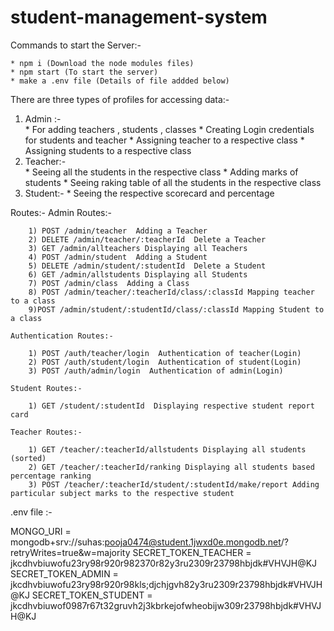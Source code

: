 # student-management-system
Commands to start the Server:-

    * npm i (Download the node modules files)
    * npm start (To start the server) 
    * make a .env file (Details of file addded below)     
There are three types of profiles for accessing data:-
1) Admin :-     
                * For adding teachers , students , classes 
                * Creating Login credentials for students and teacher
                * Assigning teacher to a respective class
                * Assigning students to a respective class
2) Teacher:-    
                * Seeing all the students in the respective class
                * Adding marks of students
                * Seeing raking table of all the students in the respective class
3) Student:-
                * Seeing the respective scorecard and percentage

Routes:-
    Admin Routes:-

        1) POST /admin/teacher  Adding a Teacher
        2) DELETE /admin/teacher/:teacherId  Delete a Teacher
        3) GET /admin/allteachers Displaying all Teachers
        4) POST /admin/student  Adding a Student
        5) DELETE /admin/student/:studentId  Delete a Student
        6) GET /admin/allstudents Displaying all Students
        7) POST /admin/class  Adding a Class
        8) POST /admin/teacher/:teacherId/class/:classId Mapping teacher to a class
        9)POST /admin/student/:studentId/class/:classId Mapping Student to a class
    
    Authentication Routes:-
        
        1) POST /auth/teacher/login  Authentication of teacher(Login)
        2) POST /auth/student/login  Authentication of student(Login)
        3) POST /auth/admin/login  Authentication of admin(Login)

    Student Routes:-

        1) GET /student/:studentId  Displaying respective student report card

    Teacher Routes:-
    
        1) GET /teacher/:teacherId/allstudents Displaying all students (sorted)
        2) GET /teacher/:teacherId/ranking Displaying all students based percentage ranking
        3) POST /teacher/:teacherId/student/:studentId/make/report Adding particular subject marks to the respective student

.env file :-

MONGO_URI = mongodb+srv://suhas:pooja0474@student.1jwxd0e.mongodb.net/?retryWrites=true&w=majority
SECRET_TOKEN_TEACHER = jkcdhvbiuwofu23ry98r920r982370r82y3ru2309r23798hbjdk#VHVJH@KJ
SECRET_TOKEN_ADMIN = jkcdhvbiuwofu23ry98r920r98kls;djchjgvh82y3ru2309r23798hbjdk#VHVJH@KJ
SECRET_TOKEN_STUDENT = jkcdhvbiuwof0987r67t32gruvh2j3kbrkejofwheobijw309r23798hbjdk#VHVJH@KJ

